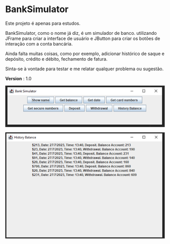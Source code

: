 # BankSimulator
Este projeto é apenas para estudos.

BankSimulator, como o nome já diz, é um simulador de banco. utilizando JFrame para criar a interface de usuário e JButton para criar os botões de interação com a conta bancária.

Ainda falta muitas coisas, como por exemplo, adicionar histórico de saque e depósito, crédito e débito, fechamento de fatura.

Sinta-se à vontade para testar e me relatar qualquer problema ou sugestão.

**Version** : 1.0

![Version 1.0](front.png)

![Version 1.0](fronthistory.png)
